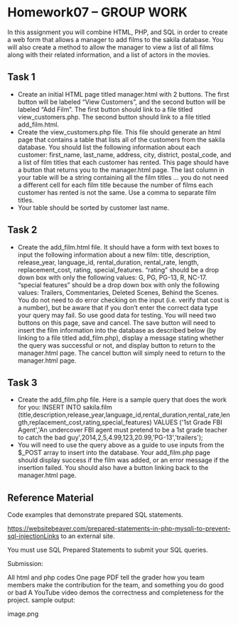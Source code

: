 # Homework07 – GROUP WORK
In this assignment you will combine HTML, PHP, and SQL in order to create a web form that allows a manager to add films to the sakila database.  You will also create a method to allow the manager to view a list of all films along with their related information, and a list of actors in the movies.

## Task 1
- Create an initial HTML page titled manager.html  with 2 buttons. The first button will be labeled “View Customers”, and the second button will be labeled “Add Film”.  The first button should link to a file titled view_customers.php.  The second button should link to a file titled add_film.html.
- Create the view_customers.php file. This file should generate an html page that contains a table that lists all of the customers from the sakila database.  You should list the following information about each customer: first_name, last_name, address, city, district, postal_code, and a list of film titles that each customer has rented. This page should have a button that returns you to the manager.html page.  The last column in your table will be a string containing all the film titles … you do not need a different cell for each film title because the number of films each customer has rented is not the same.  Use a comma to separate film titles. 
- Your table should be sorted by customer last name.
  
## Task 2
- Create the add_film.html  file. It should have a form with text boxes to input the following information about a new film: title, description, release_year, language_id, rental_duration, rental_rate, length, replacement_cost, rating, special_features. “rating” should be a drop down box with only the following values: G, PG, PG-13, R, NC-17.  “special features” should be a drop down box with only the following values: Trailers, Commentaries, Deleted Scenes, Behind the Scenes.  You do not need to do error checking on the input (i.e. verify that cost is a number), but be aware that if you don’t enter the correct data type your query may fail.  So use good data for testing.  You will need two buttons on this page, save and cancel.  The save button will need to insert the film information into the database as described below (by linking to a file titled add_film.php), display a message stating whether the query was successful or not, and display button to return to the manager.html page.  The cancel button will simply need to return to the manager.html page.
## Task 3
- Create the add_film.php file. Here is a sample query that does the work for you: INSERT INTO sakila.film (title,description,release_year,language_id,rental_duration,rental_rate,length,replacement_cost,rating,special_features) VALUES ('1st Grade FBI Agent','An undercover FBI agent must pretend to be a 1st grade teacher to catch the bad guy',2014,2,5,4.99,123,20.99,'PG-13','trailers');
- You will need to use the query above as a guide to use inputs from the $_POST array to insert into the database. Your add_film.php  page should display success if the film was added, or an error message if the insertion failed.  You should also have a button linking back to the manager.html page.
## Reference Material
Code examples that demonstrate prepared SQL statements.

https://websitebeaver.com/prepared-statements-in-php-mysqli-to-prevent-sql-injectionLinks to an external site.

You must use SQL Prepared Statements to submit your SQL queries. 

 

Submission:

All html and php codes
One page PDF tell the grader how you team members make the contribution for the team, and something you do good or bad
A YouTube video demos the correctness and completeness for the project.
sample output:

image.png
